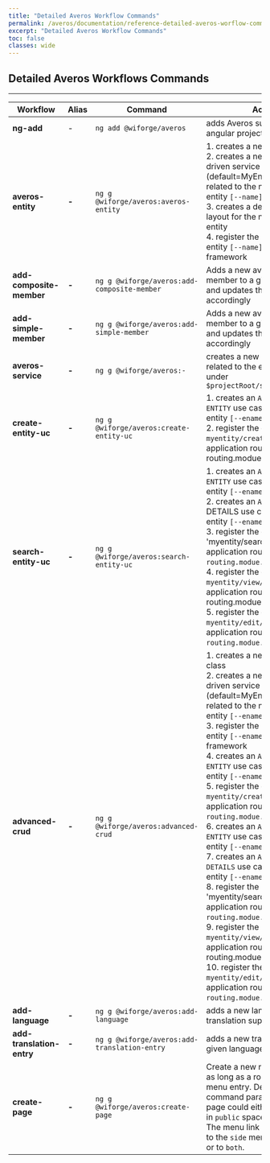 ```yaml
---
title: "Detailed Averos Workflow Commands"
permalink: /averos/documentation/reference-detailed-averos-worflow-commands/
excerpt: "Detailed Averos Workflow Commands"
toc: false
classes: wide
---
```


## **Detailed Averos Workflows Commands**

------------

|  **Workflow** | **Alias** |  **Command** | **Actions** |
| ------------ | ------------ | ------------ | ------------ |
| **ng-add** | - |  `ng add @wiforge/averos` |adds Averos support to your angular project | 
| **averos-entity**  | **-**  | `ng g @wiforge/averos:averos-entity`  | 1. creates a new averos entity <br/>2. creates a new angular averos driven service named `[--sname]` (default=MyEntityNameService) related to the newly created entity `[--name]` <br/>3. creates a default entity view layout for the newly created entity<br/> 4. register the newly created entity `[--name]` in the averos framework|
| **add-composite-member**  | **-**  | `ng g @wiforge/averos:add-composite-member`  | Adds a new averos composite member to a given averos entity and updates the view layout accordingly |
| **add-simple-member**  | **-**  | `ng g @wiforge/averos:add-simple-member`  | Adds a new averos simple member to a given averos entity and updates the view layout accordingly |
| **averos-service**  | **-**  | `ng g @wiforge/averos:-`  | creates a new entity Service related to the entity `[--ename]` under `$projectRoot/src/app/service`  |
| **create-entity-uc**  | **-**  |  `ng g @wiforge/averos:create-entity-uc` |  1. creates an `AVEROS CREATE ENTITY` use case related to the entity `[--ename]` <br/> 2. register the default route `myentity/create` to the main application route module (app-routing.modue.ts) |
| **search-entity-uc**  | **-**  | `ng g @wiforge/averos:search-entity-uc`  | 1. creates an `AVEROS SEARCH ENTITY` use case related to the entity `[--ename]` <br/> 2. creates an `AVEROS ENTITY` DETAILS use case related to the entity `[--ename]` <br/> 3. register the default route 'myentity/search' to the main application route module (`app-routing.modue.ts`) <br/> 4. register the default route `myentity/view/:id` to the main application route module (app-routing.modue.ts) <br/> 5. register the default route `myentity/edit/:id` to the main application route module (`app-routing.modue.ts`)  |
|  **advanced-crud** | **-**  | `ng g @wiforge/averos:advanced-crud`  |  1. creates a new averos entity class <br/> 2. creates a new angular averos driven service named `[--sname]` (default=MyEntityNameService) related to the newly created entity `[--ename]` <br/> 3. register the newly created entity `[--ename]` in the averos framework <br/> 4. creates an `AVEROS CREATE ENTITY` use case related to the entity `[--ename]` <br/> 5. register the default route `myentity/create` to the main application route module (`app-routing.modue.ts`) <br/> 6. creates an `AVEROS SEARCH ENTITY` use case related to the entity `[--ename]` <br/> 7. creates an `AVEROS ENTITY DETAILS` use case related to the entity `[--ename]` <br/> 8. register the route 'myentity/search' in the main application route module (`app-routing.modue.ts`) <br/> 9. register the route `myentity/view/:id` in the main application route module (app-routing.modue.ts) <br/> 10. register the route `myentity/edit/:id` in the main application route module (`app-routing.modue.ts`) |
| **add-language**  | **-**  | `ng g @wiforge/averos:add-language`  | adds a new language translation support  |
| **add-translation-entry**  | **-**  | `ng g @wiforge/averos:add-translation-entry`  | adds a new translation key to a given language  |
| **create-page**  | **-**  | `ng g @wiforge/averos:create-page`  |  Create a new raw averos page as long as a route and a default menu entry. Depending on the command parameters, the new page could either be available in `public` space or in `logged`. The menu link could be added to the `side` menu, the `top` menu or to `both`. |
